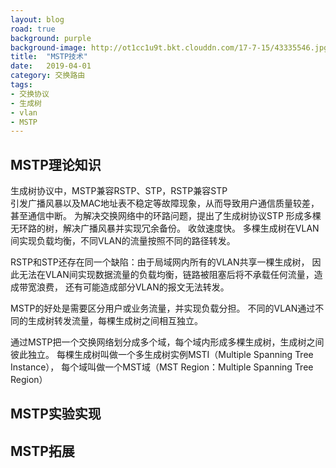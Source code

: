 ```yaml
---
layout: blog
road: true
background: purple
background-image: http://ot1cc1u9t.bkt.clouddn.com/17-7-15/43335546.jpg
title:  "MSTP技术"
date:   2019-04-01
category: 交换路由
tags:
- 交换协议
- 生成树
- vlan
- MSTP
---
```

 


## MSTP理论知识
生成树协议中，MSTP兼容RSTP、STP，RSTP兼容STP  
引发广播风暴以及MAC地址表不稳定等故障现象，从而导致用户通信质量较差，甚至通信中断。
为解决交换网络中的环路问题，提出了生成树协议STP
形成多棵无环路的树，解决广播风暴并实现冗余备份。
收敛速度快。
多棵生成树在VLAN间实现负载均衡，不同VLAN的流量按照不同的路径转发。

RSTP和STP还存在同一个缺陷：由于局域网内所有的VLAN共享一棵生成树，
因此无法在VLAN间实现数据流量的负载均衡，链路被阻塞后将不承载任何流量，造成带宽浪费，
还有可能造成部分VLAN的报文无法转发。  

MSTP的好处是需要区分用户或业务流量，并实现负载分担。
不同的VLAN通过不同的生成树转发流量，每棵生成树之间相互独立。

通过MSTP把一个交换网络划分成多个域，每个域内形成多棵生成树，生成树之间彼此独立。
每棵生成树叫做一个多生成树实例MSTI（Multiple Spanning Tree Instance），
每个域叫做一个MST域（MST Region：Multiple Spanning Tree Region）


## MSTP实验实现


## MSTP拓展


